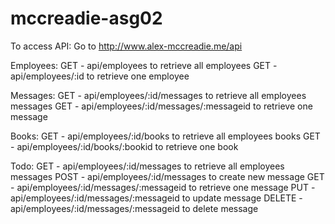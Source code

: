 # mccreadie-asg02

To access API:
Go to http://www.alex-mccreadie.me/api

Employees:
GET - api/employees to retrieve all employees
GET - api/employees/:id to retrieve one employee

Messages:
GET - api/employees/:id/messages to retrieve all employees messages
GET - api/employees/:id/messages/:messageid to retrieve one message

Books:
GET - api/employees/:id/books to retrieve all employees books
GET - api/employees/:id/books/:bookid to retrieve one book

Todo:
GET - api/employees/:id/messages to retrieve all employees messages
POST - api/employees/:id/messages to create new message
GET - api/employees/:id/messages/:messageid to retrieve one message
PUT - api/employees/:id/messages/:messageid to update message
DELETE - api/employees/:id/messages/:messageid to delete message
